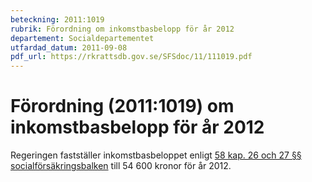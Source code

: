 ```yaml
---
beteckning: 2011:1019
rubrik: Förordning om inkomstbasbelopp för år 2012
departement: Socialdepartementet
utfardad_datum: 2011-09-08
pdf_url: https://rkrattsdb.gov.se/SFSdoc/11/111019.pdf
---
```


# Förordning (2011:1019) om inkomstbasbelopp för år 2012

Regeringen fastställer inkomstbasbeloppet enligt [58 kap. 26 och 27 §§ socialförsäkringsbalken](https://selex.se/eli/sfs/2010/110#kap58.26) till 54 600 kronor för år 2012.